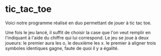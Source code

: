 # tic_tac_toe

Voici notre programme réalisé en duo permettant de jouer à tic tac toe.

Une fois le jeu lancé, il suffit de choisir la case que l'on veut remplir en l'indiquant à l'aide du chiffre qui lui correspond.
Le jeu se joue à deux joueurs: le premier aura les o, le deuxième les x.
le premier à aligner trois symboles identiques gagne, faute de quoi il y a égalité.

